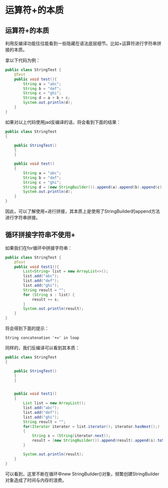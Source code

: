 # 运算符+的本质
## 运算符+的本质
利用反编译功能往往能看到一些隐藏在语法底层细节。比如+运算符进行字符串拼接的本质。

拿以下代码为例：
```java
public class StringTest {
    @Test
    public void test(){
        String a = "abc";
        String b = "def";
        String c = "ghi";
        String d = a + b + c;
        System.out.println(d);
    }
}
```
如果对以上代码使用jad反编译的话，将会看到下面的结果：
```java
public class StringTest
{

    public StringTest()
    {
    }

    public void test()
    {
        String a = "abc";
        String b = "def";
        String c = "ghi";
        String d = (new StringBuilder()).append(a).append(b).append(c).toString();
        System.out.println(d);
    }
}
```
因此，可以了解使用+进行拼接，其本质上是使用了StringBuilder的append方法进行字符串拼接。

## 循环拼接字符串不使用+
如果我们在for循环中拼接字符串：
```java
public class StringTest {
    @Test
    public void test1(){
        List<String> list = new ArrayList<>();
        list.add("abc");
        list.add("def");
        list.add("ghi");
        String result = "";
        for (String s : list) {
            result += s;
        }
        System.out.println(result);
    }
}
```
将会得到下面的提示：

`String concatenation '+=' in loop`

同样的，我们反编译可以看到其本质：
```java
public class StringTest
{

    public StringTest()
    {
    }


    public void test1()
    {
        List list = new ArrayList();
        list.add("abc");
        list.add("def");
        list.add("ghi");
        String result = "";
        for(Iterator iterator = list.iterator(); iterator.hasNext();)
        {
            String s = (String)iterator.next();
            result = (new StringBuilder()).append(result).append(s).toString();
        }

        System.out.println(result);
    }
}
```

可以看到，这里不断在循环中new StringBuilder()对象，频繁创建StringBuilder对象造成了时间与内存的浪费。